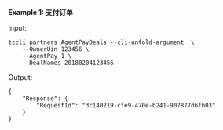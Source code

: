 **Example 1: 支付订单**



Input: 

```
tccli partners AgentPayDeals --cli-unfold-argument  \
    --OwnerUin 123456 \
    --AgentPay 1 \
    --DealNames 20180204123456
```

Output: 
```
{
    "Response": {
        "RequestId": "3c140219-cfe9-470e-b241-907877d6fb03"
    }
}
```

